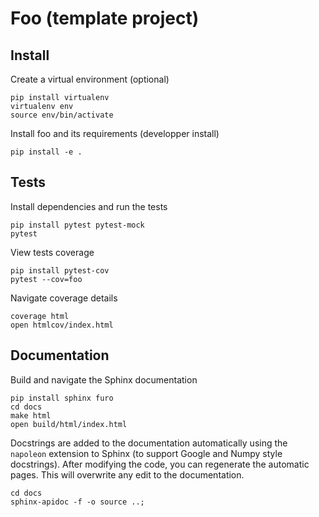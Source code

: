 # Foo (template project)

## Install 
Create a virtual environment (optional)

    pip install virtualenv
    virtualenv env
    source env/bin/activate

Install foo and its requirements (developper install)

    pip install -e .

## Tests
Install dependencies and run the tests

    pip install pytest pytest-mock
    pytest

View tests coverage

    pip install pytest-cov
    pytest --cov=foo

Navigate coverage details

    coverage html
    open htmlcov/index.html

## Documentation
Build and navigate the Sphinx documentation

    pip install sphinx furo
    cd docs
    make html
    open build/html/index.html

Docstrings are added to the documentation automatically using the `napoleon` extension to Sphinx (to support Google and Numpy style docstrings). After modifying the code, you can regenerate the automatic pages. This will overwrite any edit to the documentation.

    cd docs
    sphinx-apidoc -f -o source ..;
